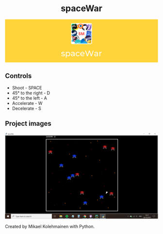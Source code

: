<h1 align="center">spaceWar</h1>

![Banner](https://raw.githubusercontent.com/Super-Michael-05/spaceWar/master/README_assets/banner.png)

<h2 align="left">Controls</h2>

<ul>
  <li>Shoot - SPACE</li>
  <li>45° to the right - D</li>
  <li>45° to the left - A</li>
  <li>Accelerate - W</li>
  <li>Decelerate - S</li>
</ul>

<h2 align="left">Project images</h2>

![1st](https://raw.githubusercontent.com/Super-Michael-05/spaceWar/master/README_assets/Screenshot%20(26).png)

<footer>Created by Mikael Kolehmainen with Python.</footer>
